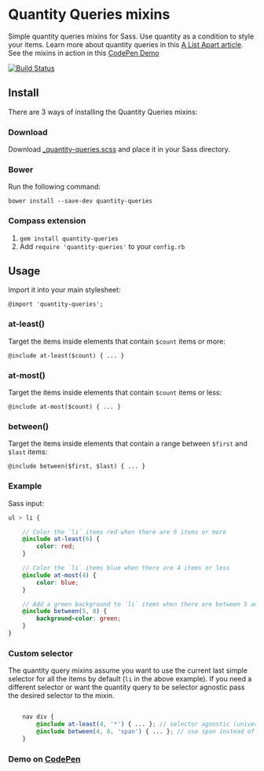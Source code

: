 # Quantity Queries mixins

Simple quantity queries mixins for Sass. Use quantity as a condition to style your items. Learn more about quantity queries in this [A List Apart article](http://alistapart.com/article/quantity-queries-for-css). See the mixins in action in this [CodePen Demo](http://codepen.io/danielguillan/pen/GgBOxm)

[![Build Status](https://travis-ci.org/danielguillan/quantity-queries.svg?branch=master)](https://travis-ci.org/danielguillan/quantity-queries)

## Install

There are 3 ways of installing the Quantity Queries mixins:

### Download

Download [_quantity-queries.scss](/stylesheets/_quantity-queries.scss) and place it in your Sass directory.

### Bower

Run the following command:

	bower install --save-dev quantity-queries

### Compass extension

1. `gem install quantity-queries`
2. Add `require 'quantity-queries'` to your `config.rb`

## Usage

Import it into your main stylesheet:

	@import 'quantity-queries';

### at-least()

Target the items inside elements that contain `$count` items or more:

	@include at-least($count) { ... }


### at-most()

Target the items inside elements that contain `$count` items or less:

	@include at-most($count) { ... }


### between()

Target the items inside elements that contain a range between `$first` and `$last` items:

	@include between($first, $last) { ... }

### Example

Sass input:

```scss
ul > li {

	// Color the `li` items red when there are 6 items or more
	@include at-least(6) {
		color: red;
	}

	// Color the `li` items blue when there are 4 items or less
	@include at-most(4) {
		color: blue;
	}

	// Add a green background to `li` items when there are between 5 and 8 items
	@include between(5, 8) {
		background-color: green;
	}
}
```

### Custom selector

The quantity query mixins assume you want to use the current last simple selector for all the items by default (`li` in the above example). If you need a different selector or want the quantity query to be selector agnostic pass the desired selector to the mixin.

```scss

	nav div {
		@include at-least(4, '*') { ... }; // selector agnostic (universal selector)
		@include between(4, 8, 'span') { ... }; // use span instead of div
	}
```

### Demo on [CodePen](http://codepen.io/danielguillan/pen/GgBOxm)
